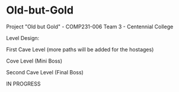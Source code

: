 # Old-but-Gold
Project "Old but Gold" - COMP231-006 Team 3 - Centennial College

Level Design:

First Cave Level (more paths will be added for the hostages)

Cove Level (Mini Boss)

Second Cave Level (Final Boss)

IN PROGRESS
